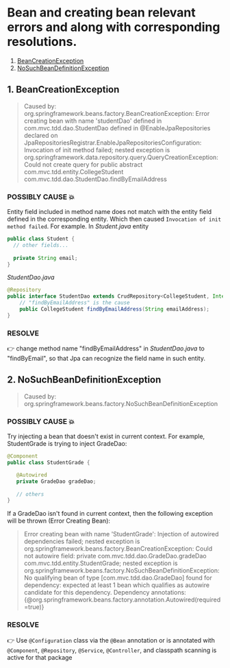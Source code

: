 # Bean and creating bean relevant errors and along with corresponding resolutions.

1. [BeanCreationException](#Bean_Creation_Exception)
2. [NoSuchBeanDefinitionException](#NoSuchBeanDefinitionException)


## 1. BeanCreationException
> Caused by: org.springframework.beans.factory.BeanCreationException: Error creating bean with name 'studentDao' defined in com.mvc.tdd.dao.StudentDao defined in @EnableJpaRepositories declared on JpaRepositoriesRegistrar.EnableJpaRepositoriesConfiguration: Invocation of init method failed; nested exception is org.springframework.data.repository.query.QueryCreationException: Could not create query for public abstract com.mvc.tdd.entity.CollegeStudent com.mvc.tdd.dao.StudentDao.findByEmailAddress

### POSSIBLY CAUSE 💥
Entity field included in method name does not match with the entity field defined in the corresponding entity. Which then caused `Invocation of init method failed`. For example.
In *Student.java* entity
```java
public class Student {
  // other fields...
  
  private String email;
}
```
*StudentDao.java*
```java
@Repository
public interface StudentDao extends CrudRepository<CollegeStudent, Integer> {
    // "findByEmailAddress" is the cause
    public CollegeStudent findByEmailAddress(String emailAddress); 
}
```

### RESOLVE
👉 change method name "findByEmailAddress" in *StudentDao.java* to "findByEmail", so that Jpa can recognize the field name in such entity.

## 2. NoSuchBeanDefinitionException
> Caused by: org.springframework.beans.factory.NoSuchBeanDefinitionException

### POSSIBLY CAUSE 💥
Try injecting a bean that doesn't exist in current context.
 For example, StudentGrade is trying to inject GradeDao:
 ```java
 @Component
public class StudentGrade {

    @Autowired
    private GradeDao gradeDao;
    
    // others
}
 ```
If a GradeDao isn't found in current context, then the following exception will be thrown (Error Creating Bean):
> Error creating bean with name 'StudentGrade': Injection of autowired dependencies failed; 
nested exception is org.springframework.beans.factory.BeanCreationException: 
Could not autowire field: private com.mvc.tdd.dao.GradeDao.gradeDao com.mvc.tdd.entity.StudentGrade; 
nested exception is org.springframework.beans.factory.NoSuchBeanDefinitionException: 
No qualifying bean of type [com.mvc.tdd.dao.GradeDao] found for dependency: 
expected at least 1 bean which qualifies as autowire candidate for this dependency. 
Dependency annotations: {@org.springframework.beans.factory.annotation.Autowired(required=true)}

### RESOLVE
👉 Use `@Configuration` class via the `@Bean` annotation or is annotated with `@Component`, `@Repository`, `@Service`, `@Controller`, and classpath scanning is active for that package
